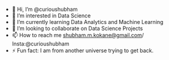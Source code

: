- 👋 Hi, I’m @curioushubham
- 👀 I’m interested in Data Science
- 🌱 I’m currently learning Data Analytics and Machine Learning
- 💞️ I’m looking to collaborate on Data Science Projects
- 📫 How to reach me shubham.m.kokane@gmail.com/ Insta:@curioushubham
- ⚡ Fun fact: I am from another universe trying to get back.
